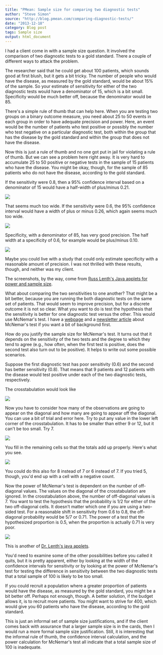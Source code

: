 ```yaml
---
title: "PMean: Sample size for comparing two diagnostic tests"
author: "Steve Simon"
source: "http://blog.pmean.com/comparing-diagnostic-tests/"
date: "2013-12-18"
category: Blog post
tags: Sample size
output: html_document
---
```


I had a client come in with a sample size question. It involved the
comparison of two diagnostic tests to a gold standard. There a couple of
different ways to attack the problem.

<!---More--->

The researcher said that he could get about 100 patients, which sounds
good at first blush, but it gets a bit tricky. The number of people who
would have the disease, as measured by the gold standard, would be about
15% of the sample. So your estimate of sensitivity for either of the two
diagnostic tests would have a denominator of 15, which is a bit small.
Specificity would be much better off, because the denominator would be
85.

There's a simple rule of thumb that can help here. When you are testing
two groups on a binary outcome measure, you need about 25 to 50 events
in each group in order to have adequate precision and power. Here, an
event would be the number of patients who test positive or possibly the
number who test negative on a particular diagnostic test, both within
the group that has the disease by the gold standard and within the group
that does not have the disease.

Now this is just a rule of thumb and no one got put in jail for
violating a rule of thumb. But we can see a problem here right away. It
is very hard to accumulate 25 to 50 positive or negative tests in the
sample of 15 patients who have the disease. You might be okay, though,
for the sample of 85 patients who do not have the disease, according to
the gold standard.

If the sensitivity were 0.8, then a 95% confidence interval based on a
denominator of 15 would have a half-width of plus/minus 0.21.

![](../../../web/images/samplesize01.png)

That seems much too wide. If the sensitivity were 0.6, the 95%
confidence interval would have a width of plus or minus 0.26, which
again seems much too wide.

![](../../../web/images/samplesize02.png)

Specificity, with a denominator of 85, has very good precision. The half
width at a specificity of 0.6, for example would be plus/minus 0.10.

![](../../../web/images/samplesize03.png)

Maybe you could live with a study that could only estimate specificity
with a reasonable amount of precision. I was not thrilled with these
results, though, and neither was my client.

The screenshots, by the way, come from [Russ Lenth's Java applets for
power and sample size](http://homepage.stat.uiowa.edu/~rlenth/Power/).

What about comparing the two sensitivities to one another? That might be
a bit better, because you are running the both diagnostic tests on the
same set of patients. That would seem to improve precision, but for a
discrete outcome it is not so clear. What you want to do is test the
hypothesis that the sensitivity is better for one diagnostic test versus
the other. This would use McNemar's test. I have a
[webpage](http://www.pmean.com/04/mcnemar.html) and a [newsletter
article](http://www.pmean.com/news/201105.html#3) about McNemar's test
if you want a bit of background first.

How do you justify the sample size for McNemar's test. It turns out that
it depends on the sensitivity of the two tests and the degree to which
they tend to agree (e.g., how often, when the first test is positive,
does the second test also turn out to be positive). It helps to write
out some possible scenarios.

Suppose the first diagnostic test has poor sensitivity (0.6) and the
second has better sensitivity (0.8). That means that 9 patients and 12
patients with the disease would test positive under each of the two
diagnostic tests, respectively.

The crosstabulation would look like

![](../../../web/images/samplesize04.png)

Now you have to consider how many of the observations are going to
appear on the diagonal and how many are going to appear off the
diagonal. You can use a bit of trial and error here. Try to put any
value in the lower left corner of the crosstabulation. It has to be
smaller than either 9 or 12, but it can't be too small. Try 7.

![](../../../web/images/samplesize05.png)

You fill in the remaining cells so that the totals add up properly.
Here's what you see.

![](../../../web/images/samplesize06.png)

You could do this also for 8 instead of 7 or 6 instead of 7. If you
tried 5, though, you'd end up with a cell with a negative count.

Now the power of McNemar's test is dependent on the number of
off-diagonal values. The values on the diagonal of the crosstabulation
are ignored. In the crosstabulation above, the number of off-diagonal
values is 7. You want to test the hypothesis that the probability is 1/2
for either of the two off-diagonal cells. It doesn't matter which one if
you are using a two-sided test. For a reasonable shift in sensitivity
from 0.6 to 0.8, the off-diagonal probability would be 5/7 or 0.71. The
power of a test that the hypothesized proportion is 0.5, when the
proportion is actually 0.71 is very poor.

![](../../../web/images/samplesize07.png)

This is another of [Dr. Lenth's java
applets](http://homepage.stat.uiowa.edu/~rlenth/Power/).

You'd need to examine some of the other possibilities before you called
it quits, but it is pretty apparent, either by looking at the width of
the confidence intervals for sensitivity or by looking at the power of
McNemar's test for testing the difference in sensitivity between the two
diagnostic tests that a total sample of 100 is likely to be too small.

If you could recruit a population where a greater proportion of patients
would have the disease, as measured by the gold standard, you might be a
bit better off. Perhaps not enough, though. A better solution, if the
budget allows it, is to recruit more patients. You might want to strive
for 400, which would give you 60 patients who have the disease,
according to the gold standard.

This is just an informal set of sample size justifications, and if the
client comes back with assurance that a larger sample size is in the
cards, then I would run a more formal sample size justification. Still,
it is interesting that the informal rule of thumb, the confidence
interval calculation, and the power calculation for McNemar's test all
indicate that a total sample size of 100 is inadequate.
